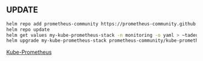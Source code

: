 ## UPDATE

```bash
helm repo add prometheus-community https://prometheus-community.github.io/helm-charts -n monitoring
helm repo update
helm get values my-kube-prometheus-stack -n monitoring -o yaml > ~tadeu/home-lab/monitoring/values.yaml
helm upgrade my-kube-prometheus-stack prometheus-community/kube-prometheus-stack -n monitoring --version 72.3.0 -n monitoring -f ~tadeu/home-lab/monitoring/values.yaml
```

[Kube-Prometheus](https://artifacthub.io/packages/helm/bitnami/kube-prometheus)
